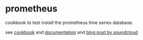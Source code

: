 prometheus
==========

cookbook to test install the prometheus time series database.

see [cookbook](https://supermarket.chef.io/cookbooks/prometheus)
and [documentation](https://prometheus.io/docs/introduction/overview/)
and [blog post by soundcloud](https://developers.soundcloud.com/blog/prometheus-monitoring-at-soundcloud)
